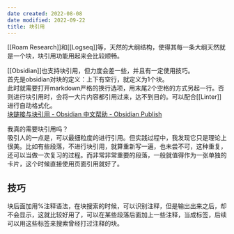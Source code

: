 ```yaml
---
date created: 2022-08-08
date modified: 2022-09-22
title: 块引用
---
```


[[Roam Research]]和[[Logseq]]等，天然的大纲结构，使得其每一条大纲天然就是一个块，块引用功能用起来会比较顺畅。

[[Obsidian]]也支持块引用，但力度会差一些，并且有一定使用技巧。  
首先是obsidian对块的定义：上下有空行，就定义为1个块。  
此时就需要打开markdown严格的换行选项，用末尾2个空格的方式另起一行。否则进行块引用时，会将一大片内容都引用过来，达不到目的。可以配合[[Linter]]进行自动格式化。  
[块链接与块引用 - Obsidian 中文帮助 - Obsidian Publish](https://publish.obsidian.md/help-zh/%E4%BD%BF%E7%94%A8%E6%8C%87%E5%8D%97/%E5%9D%97%E9%93%BE%E6%8E%A5%E4%B8%8E%E5%9D%97%E5%BC%95%E7%94%A8)

我真的需要块引用吗？  
吸引人的一点是，可以最细粒度的进行引用。但实践过程中，我发现它只是理论上很美。比如有些段落，不进行块引用，就算重新写一遍，也未尝不可，这种重复，还可以当做一次复习的过程。而非常非常重要的段落，一般就值得作为一张单独的卡片，这个时候直接使用页面引用就好了。

## 技巧

块后面加用%注释语法，在块搜索的时候，可以识别注释，但是输出出来之后，却不会显示，这就比较好用了，可以在某些段落后面加上一些注释，当成标签，后续可以用这些标签来搜索曾经打过注释的块。
